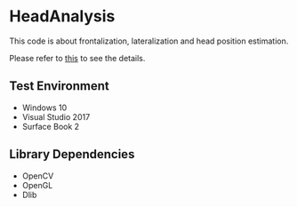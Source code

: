 # HeadAnalysis

  This code is about frontalization, lateralization and head position estimation.
  
  Please refer to [this](https://emoy.net/Head-Analysis) to see the details.
  
  
  
## Test Environment
  * Windows 10
  * Visual Studio 2017
  * Surface Book 2
  
## Library Dependencies
  * OpenCV
  * OpenGL
  * Dlib

